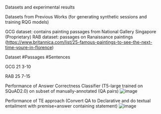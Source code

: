 Datasets and experimental results

Datasets from Previous Works (for generating synthetic sessions and training RQG models)

GCG dataset: contains painting passages from National Gallery Singapore (Proprietary)
RAB dataset: passages on Ranaissance paintings (https://www.britannica.com/list/25-famous-paintings-to-see-the-next-time-youre-in-florence)


Dataset     #Passages     #Sentences

GCG         21            3-10

RAB         25            7-15


Performance of Answer Correctness Classifier (T5-large trained on SQuAD2.0) on subset of manually-annotated (QA pairs)
![image](https://user-images.githubusercontent.com/58678112/191924482-b46489e9-790d-4c66-bcb3-f5a763381050.png)



Performance of TE approach (Convert QA to Declarative and do textual entailment with premise=answer containing statement)
![image](https://user-images.githubusercontent.com/58678112/191924407-95863781-b5e2-4891-9fdb-3b21e827aeb6.png)






